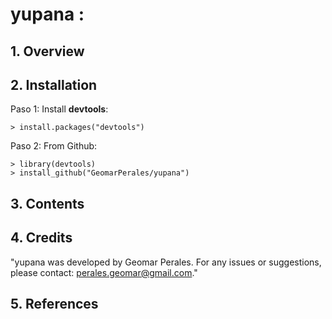 # yupana : 

## 1. Overview


## 2. Installation

Paso 1: Install **devtools**:
```	
> install.packages("devtools")
```
Paso 2: From Github:
```	
> library(devtools)
> install_github("GeomarPerales/yupana")		
```
## 3. Contents


## 4. Credits

"yupana was developed by Geomar Perales. For any issues or suggestions, please contact: perales.geomar@gmail.com."


## 5. References


